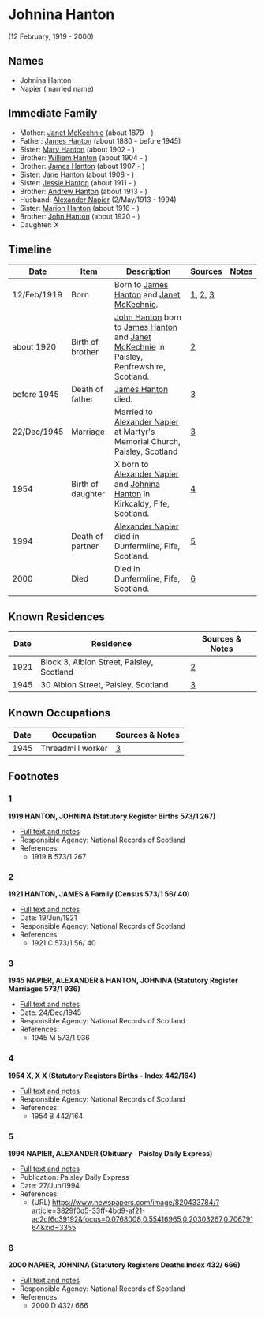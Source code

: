 ﻿---
layout: person
subject_key: i68592798
permalink: /people/i68592798
---

# Johnina Hanton
(12 February, 1919 - 2000)

## Names

* Johnina Hanton
* Napier (married name)

## Immediate Family

* Mother: [Janet McKechnie](./@47324688@-janet-mckechnie-b1879-d.md) (about 1879 - )
* Father: [James Hanton](./@71830064@-james-hanton-b1880-d1945.md) (about 1880 - before 1945)
* Sister: [Mary Hanton](./@24857040@-mary-hanton-b1902-d.md) (about 1902 - )
* Brother: [William Hanton](./@19187808@-william-hanton-b1904-d.md) (about 1904 - )
* Brother: [James Hanton](./@30630538@-james-hanton-b1907-d.md) (about 1907 - )
* Sister: [Jane Hanton](./@65592941@-jane-hanton-b1908-d.md) (about 1908 - )
* Sister: [Jessie Hanton](./@56011610@-jessie-hanton-b1911-d.md) (about 1911 - )
* Brother: [Andrew Hanton](./@53392578@-andrew-hanton-b1913-d.md) (about 1913 - )
* Husband: [Alexander Napier](./@80968928@-alexander-napier-b1913-5-2-d1994.md) (2/May/1913 - 1994)
* Sister: [Marion Hanton](./@27083581@-marion-hanton-b1916-d.md) (about 1916 - )
* Brother: [John Hanton](./@30651959@-john-hanton-b1920-d.md) (about 1920 - )
* Daughter: X

## Timeline

Date | Item | Description | Sources | Notes
---|---|---|---|---
12/Feb/1919 | Born | Born to [James Hanton](./@71830064@-james-hanton-b1880-d1945.md) and [Janet McKechnie](./@47324688@-janet-mckechnie-b1879-d.md). | [1](#1), [2](#2), [3](#3) | 
about 1920 | Birth of brother | [John Hanton](./@30651959@-john-hanton-b1920-d.md) born to [James Hanton](./@71830064@-james-hanton-b1880-d1945.md) and [Janet McKechnie](./@47324688@-janet-mckechnie-b1879-d.md) in Paisley, Renfrewshire, Scotland. | [2](#2) | 
before 1945 | Death of father | [James Hanton](./@71830064@-james-hanton-b1880-d1945.md) died. | [3](#3) | 
22/Dec/1945 | Marriage | Married to [Alexander Napier](./@80968928@-alexander-napier-b1913-5-2-d1994.md) at Martyr's Memorial Church, Paisley, Scotland | [3](#3) | 
1954 | Birth of daughter | X born to [Alexander Napier](./@80968928@-alexander-napier-b1913-5-2-d1994.md) and [Johnina Hanton](./@68592798@-johnina-hanton-b1919-2-12-d2000.md) in Kirkcaldy, Fife, Scotland. | [4](#4) | 
1994 | Death of partner | [Alexander Napier](./@80968928@-alexander-napier-b1913-5-2-d1994.md) died in Dunfermline, Fife, Scotland. | [5](#5) | 
2000 | Died | Died in Dunfermline, Fife, Scotland. | [6](#6) | 

## Known Residences

Date | Residence | Sources & Notes
---|---|---
1921 | Block 3, Albion Street, Paisley, Scotland | [2](#2)
1945 | 30 Albion Street, Paisley, Scotland | [3](#3)

## Known Occupations

Date | Occupation | Sources & Notes
---|---|---
1945 | Threadmill worker | [3](#3)

## Footnotes

### 1

**1919 HANTON, JOHNINA (Statutory Register Births 573/1 267)**

* [Full text and notes](../sources/@2238856@-1919-hanton,-johnina-statutory-register-births-573-1-267-.md)
* Responsible Agency: National Records of Scotland
* References: 
  * 1919 B 573/1 267

### 2

**1921 HANTON, JAMES & Family (Census 573/1 56/ 40)**

* [Full text and notes](../sources/@76935052@-1921-hanton,-james-&-family-census-573-1-56-40-.md)
* Date: 19/Jun/1921
* Responsible Agency: National Records of Scotland
* References: 
  * 1921 C 573/1 56/ 40

### 3

**1945 NAPIER, ALEXANDER & HANTON, JOHNINA (Statutory Register Marriages 573/1 936)**

* [Full text and notes](../sources/@14483641@-1945-napier,-alexander-&-hanton,-johnina-statutory-register-marriages-573-1-936-.md)
* Date: 24/Dec/1945
* Responsible Agency: National Records of Scotland
* References: 
  * 1945 M 573/1 936

### 4

**1954 X, X X (Statutory Registers Births - Index 442/164)**

* [Full text and notes](../sources/@10153260@-1954-napier,-eleanor-jean-statutory-registers-births-index-442-164-.md)
* Responsible Agency: National Records of Scotland
* References: 
  * 1954 B 442/164

### 5

**1994 NAPIER, ALEXANDER (Obituary - Paisley Daily Express)**

* [Full text and notes](../sources/@98921056@-1994-napier,-alexander-obituary-paisley-daily-express-.md)
* Publication: Paisley Daily Express
* Date: 27/Jun/1994
* References: 
  * (URL) https://www.newspapers.com/image/820433784/?article=3829f0d5-33ff-4bd9-af21-ac2cf6c39192&focus=0.0768008,0.55416965,0.20303267,0.70679164&xid=3355

### 6

**2000 NAPIER, JOHNINA (Statutory Registers Deaths Index 432/ 666)**

* [Full text and notes](../sources/@67987345@-2000-napier,-johnina-statutory-registers-deaths-index-432-666-.md)
* Responsible Agency: National Records of Scotland
* References: 
  * 2000 D 432/ 666

